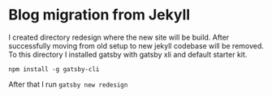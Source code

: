 # Blog migration from Jekyll

I created directory redesign where the new site will be build. After successfully moving from old setup to new jekyll codebase will be removed.
To this directory I installed gatsby with gatsby xli and default starter kit.

`npm install -g gatsby-cli`

After that I run `gatsby new redesign`
